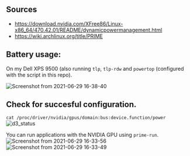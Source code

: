 ## Sources
- https://download.nvidia.com/XFree86/Linux-x86_64/470.42.01/README/dynamicpowermanagement.html
- https://wiki.archlinux.org/title/PRIME

## Battery usage:
On my Dell XPS 9500 (also running `tlp`, `tlp-rdw` and `powertop` (configured with the script in this repo).

![Screenshot from 2021-06-29 16-38-40](https://user-images.githubusercontent.com/86513427/123817525-87658b00-d8f8-11eb-9039-241031bd525b.png)


## Check for succesful configuration.

`cat /proc/driver/nvidia/gpus/domain:bus:device.function/power`
![d3_status](https://user-images.githubusercontent.com/86513427/123815571-e2967e00-d8f6-11eb-8ec4-1c81ada72222.png)

You can run applications with the NVIDIA GPU using `prime-run`.
![Screenshot from 2021-06-29 16-33-56](https://user-images.githubusercontent.com/86513427/123816805-e971c080-d8f7-11eb-81f3-3d3dcb0d5097.png) 
![Screenshot from 2021-06-29 16-33-49](https://user-images.githubusercontent.com/86513427/123816817-eb3b8400-d8f7-11eb-8c4b-4063432d72fb.png)
